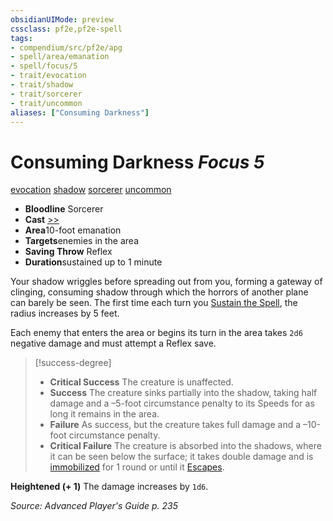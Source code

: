 ```yaml
---
obsidianUIMode: preview
cssclass: pf2e,pf2e-spell
tags:
- compendium/src/pf2e/apg
- spell/area/emanation
- spell/focus/5
- trait/evocation
- trait/shadow
- trait/sorcerer
- trait/uncommon
aliases: ["Consuming Darkness"]
---
```

# Consuming Darkness *Focus 5*   
[evocation](/rules/traits/evocation.md)  [shadow](/rules/traits/shadow.md)  [sorcerer](/rules/traits/sorcerer.md)  [uncommon](/rules/traits/uncommon.md)  

- **Bloodline** Sorcerer
- **Cast** [>>](/rules/core-rulebook/chapter-9-playing-the-game.md#Actions "Two-Action") 
- **Area**10-foot emanation
- **Targets**enemies in the area
- **Saving Throw** Reflex
- **Duration**sustained up to 1 minute

Your shadow wriggles before spreading out from you, forming a gateway of clinging, consuming shadow through which the horrors of another plane can barely be seen. The first time each turn you [Sustain the Spell](/rules/actions/sustain-a-spell.md), the radius increases by 5 feet.

Each enemy that enters the area or begins its turn in the area takes `2d6` negative damage and must attempt a Reflex save.

> [!success-degree] 
> - **Critical Success** The creature is unaffected.
> - **Success** The creature sinks partially into the shadow, taking half damage and a –5-foot circumstance penalty to its Speeds for as long it remains in the area.
> - **Failure** As success, but the creature takes full damage and a –10-foot circumstance penalty.
> - **Critical Failure** The creature is absorbed into the shadows, where it can be seen below the surface; it takes double damage and is [immobilized](/rules/conditions.md#Immobilized) for 1 round or until it [Escapes](/rules/actions/escape.md).

**Heightened (+ 1)** The damage increases by `1d6`.

*Source: Advanced Player's Guide p. 235*